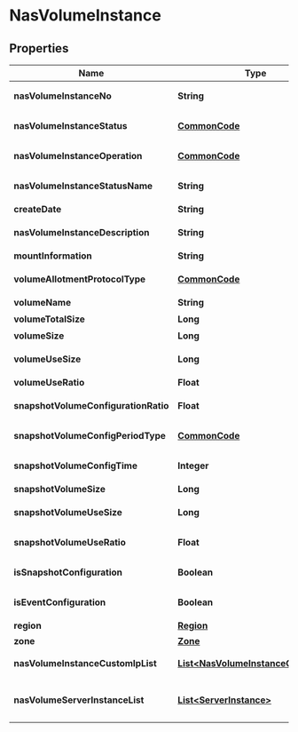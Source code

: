 
# NasVolumeInstance

## Properties
Name | Type | Description | Notes
------------ | ------------- | ------------- | -------------
**nasVolumeInstanceNo** | **String** | NAS볼륨인스턴스번호 |  [optional]
**nasVolumeInstanceStatus** | [**CommonCode**](CommonCode.md) | NAS볼륨인스턴스상태 |  [optional]
**nasVolumeInstanceOperation** | [**CommonCode**](CommonCode.md) | NAS볼륨인스턴스OP |  [optional]
**nasVolumeInstanceStatusName** | **String** | 볼륨인스턴스상태명 |  [optional]
**createDate** | **String** | 생성일시 |  [optional]
**nasVolumeInstanceDescription** | **String** | NAS볼륨인스턴스설명 |  [optional]
**mountInformation** | **String** | 마운트정보 |  [optional]
**volumeAllotmentProtocolType** | [**CommonCode**](CommonCode.md) | 볼륨할당프로토콜구분 |  [optional]
**volumeName** | **String** | 볼륨명 |  [optional]
**volumeTotalSize** | **Long** | 볼륨총사이즈 |  [optional]
**volumeSize** | **Long** | 볼륨사이즈 |  [optional]
**volumeUseSize** | **Long** | 볼륨사용사이즈 |  [optional]
**volumeUseRatio** | **Float** | 볼륨사용비율 |  [optional]
**snapshotVolumeConfigurationRatio** | **Float** | 스냅샷볼륨설정비율 |  [optional]
**snapshotVolumeConfigPeriodType** | [**CommonCode**](CommonCode.md) | 스냅샷볼륨설정기간구분 |  [optional]
**snapshotVolumeConfigTime** | **Integer** | 스냅샷볼륨설정시간 |  [optional]
**snapshotVolumeSize** | **Long** | 스냅샷사이즈 |  [optional]
**snapshotVolumeUseSize** | **Long** | 스냅사용사이즈 |  [optional]
**snapshotVolumeUseRatio** | **Float** | 스냅샷사용비율 |  [optional]
**isSnapshotConfiguration** | **Boolean** | 스냅샷설정여부 |  [optional]
**isEventConfiguration** | **Boolean** | 이벤트설정여부 |  [optional]
**region** | [**Region**](Region.md) | 리전 |  [optional]
**zone** | [**Zone**](Zone.md) | ZONE |  [optional]
**nasVolumeInstanceCustomIpList** | [**List&lt;NasVolumeInstanceCustomIp&gt;**](NasVolumeInstanceCustomIp.md) | NAS볼륨커스텀IP리스트 |  [optional]
**nasVolumeServerInstanceList** | [**List&lt;ServerInstance&gt;**](ServerInstance.md) | NAS볼륨서버인스턴스리스트 |  [optional]



